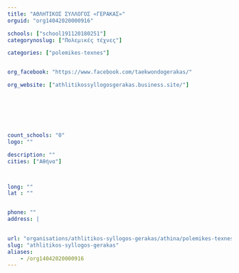 ```yaml
---
title: "ΑΘΛΗΤΙΚΟΣ ΣΥΛΛΟΓΟΣ «ΓΕΡΑΚΑΣ»"
orguid: "org14042020000916"

schools: ["school191120180251"]
categorynoslug: ["Πολεμικές τέχνες"]

categories: ["polemikes-texnes"]


org_facebook: "https://www.facebook.com/taekwondogerakas/"

org_website: ["athlitikossyllogosgerakas.business.site/"]







count_schools: "0"
logo: ""

description: ""
cities: ["Αθήνα"]



long: ""
lat : ""


phone: ""
address: |
    

url: "organisations/athlitikos-syllogos-gerakas/athina/polemikes-texnes"
slug: "athlitikos-syllogos-gerakas"
aliases:
    - /org14042020000916
---
```



